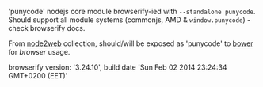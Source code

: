 'punycode' nodejs core module browserify-ied with `--standalone punycode`. Should support all module systems (commonjs, AMD & `window.punycode`) - check browserify docs.

From [node2web](http://github.com/anodynos/node2web) collection,
should/will be exposed as 'punycode' to [bower](http://bower.io) for *browser* usage.

browserify version: '3.24.10', build date 'Sun Feb 02 2014 23:24:34 GMT+0200 (EET)'